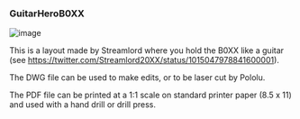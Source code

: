 ### GuitarHeroB0XX

![image](https://i.imgur.com/VUk0iWo.png)

This is a layout made by Streamlord where you hold the B0XX like a guitar (see https://twitter.com/Streamlord20XX/status/1015047978841600001).

The DWG file can be used to make edits, or to be laser cut by Pololu.

The PDF file can be printed at a 1:1 scale on standard printer paper (8.5 x 11) and used with a hand drill or drill press.
